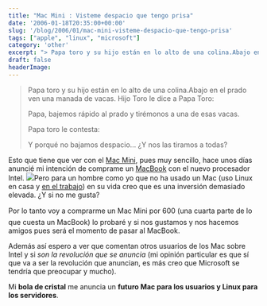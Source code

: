 ```yaml
---
title: "Mac Mini : Visteme despacio que tengo prisa"
date: '2006-01-18T20:35:00+00:00'
slug: '/blog/2006/01/mac-mini-visteme-despacio-que-tengo-prisa'
tags: ["apple", "linux", "microsoft"]
category: 'other'
excerpt: "> Papa toro y su hijo están en lo alto de una colina.Abajo en el prado ven una manada de vacas. Hijo Toro le dice a Papa Toro:> > Papa, bajemos rápido al prado y tirémonos a una de esas vacas.> > P..."
draft: false
headerImage:
---
```

> Papa toro y su hijo están en lo alto de una colina.Abajo en el prado ven una manada de vacas. Hijo Toro le dice a Papa Toro:
>
> Papa, bajemos rápido al prado y tirémonos a una de esas vacas.
>
> Papa toro le contesta:
>
> Y porqué no bajamos despacio… ¿Y nos las tiramos a todas?

Esto que tiene que ver con el [Mac Mini](http://store.apple.com/Apple/WebObjects/spainstore.woa/91305/wo/kT1IR3CQIERR2J87xT87MrueU7b/0.SLID?nclm=Macmini&mco=6A2AA4B0), pues muy sencillo, hace unos días anuncié mi intención de comprame un [MacBook](http://store.apple.com/Apple/WebObjects/spainstore.woa/91305/wo/kT1IR3CQIERR2J87xT87MrueU7b/0.SLID?nclm=MacBook&mco=E27B7429) con el nuevo procesador Intel. ![](http://jorgegorka.files.wordpress.com/mac_mini.jpg)Pero para un hombre como yo que no ha usado un Mac (uso Linux en casa y [en el trabajo](http://www.informatica32.com)) en su vida creo que es una inversión demasiado elevada. ¿Y si no me gusta?

Por lo tanto voy a comprarme un Mac Mini por 600 (una cuarta parte de lo que cuesta un MacBook) lo probaré y si nos gustamos y nos hacemos amigos pues será el momento de pasar al MacBook.

Además así espero a ver que comentan otros usuarios de los Mac sobre Intel y si _son la revolución que se anuncia_ (mi opinión particular es que sí que va a ser la revolución que anuncian, es más creo que Microsoft se tendría que preocupar y mucho).

Mi **bola de cristal** me anuncia un **futuro Mac para los usuarios y Linux para los servidores**.
